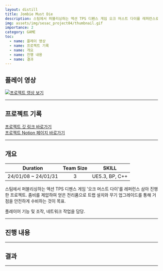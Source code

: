 ```yaml
---
layout: distill
title: Jombie Must Die
description: 스팀에서 퍼블리싱하는 액션 TPS 디펜스 게임 오크 머스트 다이를 레퍼런스로 진행한 프로젝트
img: assets/img/sesac_project04/thumbnail.gif
importance: 2
category: GAME
toc:
  - name: 플레이 영상
  - name: 프로젝트 기록
  - name: 개요
  - name: 진행 내용
  - name: 결과
---
```


## 플레이 영상

[![프로젝트 영상 보기](https://img.youtube.com/vi/uZjpwt6pkco/0.jpg)](https://youtu.be/uZjpwt6pkco "프로젝트 영상 - 클릭하여 시청")

---

## 프로젝트 기록

<a href="https://github.com/mhoo999/Sesac4ndProject" target="_blank">프로젝트 깃 링크 바로가기</a><br>
<a href="https://www.notion.so/4-343e958c637742528255867fe81fd567?pvs=4" target="_blank">프로젝트 Notion 페이지 바로가기</a>

---

## 개요

|       Duration       |      Team Size     |      SKILL      |
| :------------------: | :----------------: | :-------------: |
| 24/01/08 ~ 24/01/31  |         3          |  UE5.3, BP, C++ |

스팀에서 퍼블리싱하는 액션 TPS 디펜스 게임 '오크 머스트 다이'를 레퍼런스 삼아 진행한 프로젝트.
좀비를 제압하여 얻은 전리품으로 트랩 설치와 무기 업그레이드를 통해 거점을 안전하게 수비하는 것이 목표.

플레이어 기능 및 조작, 네트워크 작업을 담당.

---

## 진행 내용



---

## 결과



---

